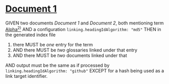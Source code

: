 # [Document 1](#b7ff7da825896b57edf7b8771ef5e8f1)

GIVEN two documents *Document 1* and *Document 2*, both mentioning term [Alpha][1][<sup>2)</sup>][2]
AND a configuration `linking.headingIdAlgorithm: "md5"`
THEN in the generated index file

1.  there MUST be *one* entry for the term
2.  AND there MUST be *two* glossaries linked under that entry
3.  AND there MUST be *two* documents linked under that

AND output must be the same as if processed by `linking.headingIdAlgorithm: "github"`
EXCEPT for a hash being used as a link target identifier.

[1]: ./glossary-1.md#1a319298ee8172465c1b9a7c00a454bb "First definition."

[2]: ./glossary-2.md#2014cd002823f23a930ec129344581c3 "Second definition."
